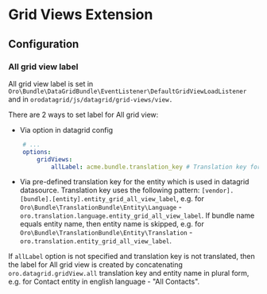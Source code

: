 Grid Views Extension
====================

Configuration
-------------

### All grid view label

All grid view label is set in `Oro\Bundle\DataGridBundle\EventListener\DefaultGridViewLoadListener` and in `orodatagrid/js/datagrid/grid-views/view.`

There are 2 ways to set label for All grid view:

* Via option in datagrid config

``` yml
    # ...
    options:
        gridViews:
            allLabel: acme.bundle.translation_key # Translation key for All label
```

* Via pre-defined translation key for the entity which is used in datagrid datasource. Translation key uses the
following pattern: `[vendor].[bundle].[entity].entity_grid_all_view_label`, e.g. for `Oro\Bundle\TranslationBundle\Entity\Language` - `oro.translation.language.entity_grid_all_view_label`.
If bundle name equals entity name, then entity name is skipped, e.g. for `Oro\Bundle\TranslationBundle\Entity\Translation` - `oro.translation.entity_grid_all_view_label`.

If `allLabel` option is not specified and translation key is not translated, then the label for All grid view is created by concatenating `oro.datagrid.gridView.all` translation key and
entity name in plural form, e.g. for Contact entity in english language - "All Contacts".

